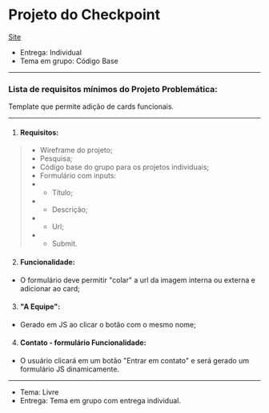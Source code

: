 
# Projeto do Checkpoint

[Site](https://nelsonkobayashi.github.io/Checkpoint1_Frontend2/)

- Entrega: Individual
- Tema em grupo: Código Base
 
---
 
### Lista de requisitos mínimos do Projeto Problemática:
Template que permite adição de cards funcionais.

---

1. #### Requisitos:
 
> - Wireframe do projeto;
> - Pesquisa;
> - Código base do grupo para os projetos individuais;
> - Formulário com inputs: 
> - - Título;
> - - Descrição;
> - -  Url;
> - - Submit.
 
2. #### Funcionalidade:
- O formulário deve permitir "colar" a url da imagem interna ou externa e adicionar ao card;

3. #### "A Equipe":
- Gerado em JS ao clicar o botão com o mesmo nome;

4. #### Contato - formulário Funcionalidade:
- O usuário clicará em um botão "Entrar em contato" e será gerado um formulário JS dinamicamente.

---

- Tema: Livre
- Entrega: Tema em grupo com entrega individual.
